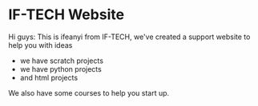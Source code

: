 # IF-TECH Website
Hi guys: This is ifeanyi from IF-TECH, we've created a support website to help you with ideas
- we have scratch projects
- we have python projects
- and html projects

We also have some courses to help you start up.
